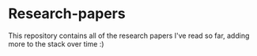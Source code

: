 # Research-papers


This repository contains all of the research papers I've read so far, adding more to the stack over time :)
